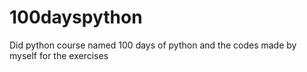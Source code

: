 # 100dayspython
Did python course named 100 days of python and the codes made by myself for the exercises
